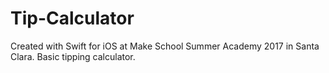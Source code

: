 # Tip-Calculator

Created with Swift for iOS at Make School Summer Academy 2017 in Santa Clara.
Basic tipping calculator.
